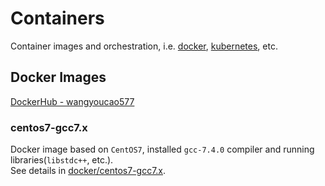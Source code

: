 # Containers
Container images and orchestration, i.e. [docker](https://docs.docker.com/), [kubernetes](https://kubernetes.io/), etc.        

## Docker Images
[DockerHub - wangyoucao577](https://cloud.docker.com/u/wangyoucao577/repository/list)    

### centos7-gcc7.x
Docker image based on `CentOS7`, installed `gcc-7.4.0` compiler and running libraries(`libstdc++`, etc.).    
See details in [docker/centos7-gcc7.x](./docker/centos7-gcc7.x/README.md).    